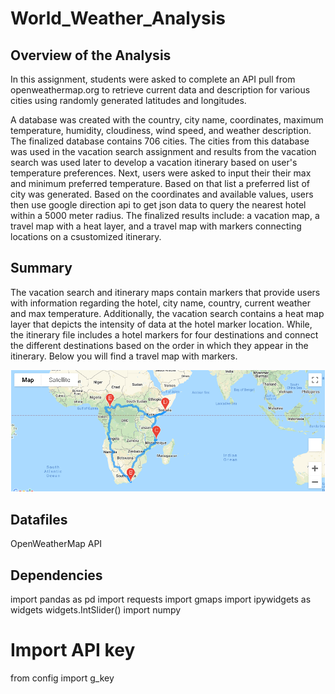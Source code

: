 # World_Weather_Analysis

## Overview of the Analysis 
In this assignment, students were asked to complete an API pull from openweathermap.org to retrieve current data and description for various cities using randomly generated latitudes and longitudes. 

A database was created with the country, city name, coordinates, maximum temperature, humidity, cloudiness, wind speed, and weather description. The finalized database contains 706 cities. The cities from this database was used in the vacation search assignment and results from the vacation search was used later to develop a vacation itinerary based on user's temperature preferences. Next, users were asked to input their their max and minimum preferred temperature. Based on that list a preferred list of city was generated. Based on the coordinates and available values, users then use google direction api to get json data to query the nearest hotel within a 5000 meter radius. The finalized results include: a vacation map, a travel map with a heat layer, and a travel map with markers connecting locations on a csustomized itinerary. 

## Summary
The vacation search and itinerary maps contain markers that provide users with information regarding the hotel, city name, country, current weather and max temperature. Additionally, the vacation search contains a heat map layer that depicts the intensity of data at the hotel marker location. While, the itinerary file includes a hotel markers for four destinations and connect the different destinations based on the order in which they appear in the itinerary. Below you will find a travel map with markers.

<img src = 'https://github.com/osbornej-tech/World_Weather_Analysis/blob/main/Resources/WeatherPy_travel_map_markers.png'>

## Datafiles
OpenWeatherMap API

## Dependencies
import pandas as pd
import requests
import gmaps
import ipywidgets as widgets
widgets.IntSlider()
import numpy

# Import API key
from config import g_key
